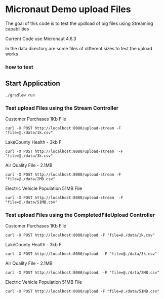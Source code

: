 # Micronaut Demo upload Files

The goal of this code is to test the updload of big files using Streaming capabilities


Current Code use Micronaut 4.6.3


In the data directory are some files of different sizes to test the upload works



### how to test


Start Application
---

```
./gradlew run
```

### Test upload Files using the Stream Controller

Customer Purchases 1Kb File

```
curl -X POST http://localhost:8080/upload-stream -F "file=@./data/1k.csv"
```

LakeCounty Health - 3kb F

```
curl -X POST http://localhost:8080/upload-stream  -F "file=@./data/3k.csv"
```

Air Quality File - 2.1MB

```
curl -X POST http://localhost:8080/upload-stream -F "file=@./data/2MB.csv"
```

Electric Vehicle Population 51MB File

```
curl -X POST http://localhost:8080/upload-stream  -F "file=@./data/51MB.csv"
```

### Test upload Files using the CompletedFileUpload Controller

Customer Purchases 1Kb File

```
curl -X POST http://localhost:8080/upload -F "file=@./data/1k.csv"
```

LakeCounty Health - 3kb F

```
curl -X POST http://localhost:8080/upload  -F "file=@./data/3k.csv"
```

Air Quality File - 2.1MB

```
curl -X POST http://localhost:8080/upload  -F "file=@./data/2MB.csv"
```

Electric Vehicle Population 51MB File

```
curl -X POST http://localhost:8080/upload -F "file=@./data/51MB.csv"
```